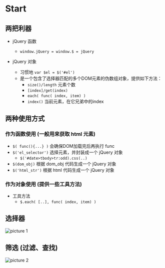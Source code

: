 # Start

## 两把利器
- jQuery 函数
  - `window.jQuery = window.$ = jQuery`

- jQuery 对象
  - 习惯地 `var $el = $('#el')`
  - 是一个包含了选择器匹配的多个DOM元素的伪数组对象，提供如下方法：
    - `size()/length` 元素个数
    - `[index]/get(index)`
    - `each( func( index, item) )`
    - `index()` 当前元素，在它兄弟中的index

## 两种使用方式
### 作为函数使用 (一般用来获取 html 元素)
- `$( func(){...} )` 会确保DOM加载完后再执行 func
- `$('el_selector')` 选择元素，并封装成一个 jQuery 对象
  - `$('#date>tbody>tr:odd).css(..)`
- `$(dom_obj)` 根据 dom_obj 代码生成一个 jQuery 对象
- `$('html_str')` 根据 html 代码生成一个 jQuery 对象
### 作为对象使用 (提供一些工具方法)
- 工具方法
  - `$.each( [..], func( index, item) )`


## 选择器
![picture 1](https://p1.kodo-oss.dronekumo.xyz/cb3d37c4619ae2031c0e5de49000ca35c5cb7e54d3955e38c6cd204b3f5069a8.png)  

## 筛选 (过滤、查找)
![picture 2](https://p1.kodo-oss.dronekumo.xyz/24a8b6542b54ef806c809b49bf7df13bc15dba9d05dca1de68dc4819fb4529d1.png)  

